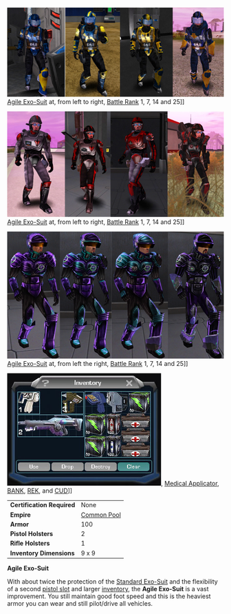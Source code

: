 ![](../images/NCAgileArmors2.jpg "fig:NCAgileArmors2.jpg")
[Agile Exo-Suit](Agile_Exo-Suit.md) at, from left to right,
[Battle Rank](../terminology/Battle_Rank.md) 1, 7, 14 and 25\]\]

![](../images/TRAgileArmor2.jpg "fig:TRAgileArmor2.jpg")
[Agile Exo-Suit](Agile_Exo-Suit.md) at, from left to right,
[Battle Rank](../terminology/Battle_Rank.md) 1, 7, 14 and 25\]\]

![](../images/VS_Agiles.jpg "fig:VS_Agiles.jpg")
[Agile Exo-Suit](Agile_Exo-Suit.md) at, from left the right,
[Battle Rank](../terminology/Battle_Rank.md) 1, 7, 14 and 25\]\]

![](../images/Agile_Inventory.jpg "fig:Agile_Inventory.jpg"),
[Medical Applicator](../weapons/Medical_Applicator.md),
[BANK](../weapons/Body_Armor_Nano_Kit.md),
[REK](../weapons/Remote_Electronics_Kit.md), and
[CUD](../weapons/Command_Uplink_Device.md)\]\]

|                            |                                              |
| -------------------------- | -------------------------------------------- |
| **Certification Required** | None                                         |
| **Empire**                 | [Common Pool](../terminology/Common_Pool.md) |
| **Armor**                  | 100                                          |
| **Pistol Holsters**        | 2                                            |
| **Rifle Holsters**         | 1                                            |
| **Inventory Dimensions**   | 9 x 9                                        |

**Agile Exo-Suit**

With about twice the protection of the [Standard Exo-Suit](Standard_Exo-Suit.md)
and the flexibility of a second [pistol slot](../etc/Holster.md) and larger
[inventory](../terminology/Inventory.md), the **Agile Exo-Suit** is a vast
improvement. You still maintain good foot speed and this is the heaviest armor
you can wear and still pilot/drive all vehicles.

<!--[Category:Game Items](../Category:Game_Items.md)-->
<!--[Category:Armor](../Category:Armor.md)-->

